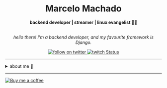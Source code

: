 <h1 align="center"> Marcelo Machado </h1>
    
<div align="center">
<b>backend developer | streamer | linux evangelist 🐍🐧</b>
<br>
<br>

<p><i>
    hello there! I'm a backend developer, and my favourite framework is Django.
</i></p>

</div>

<div align="center">
    <a href="https://twitter.com/intent/follow?screen_name=shinilol1">
        <img src="https://img.shields.io/twitter/follow/shinilol1?style=social&logo=twitter"
        alt="follow on twitter">
    </a>
    <a href="https://www.twitch.tv/hayashilol1">
    <img alt="twitch Status" src="https://img.shields.io/twitch/status/agirlol1?style=social">
    </a>
</div>

---

<details closed>    
<summary>about me 👻</summary>
    
<div align="right">
        <img src="https://github-readme-stats.vercel.app/api/top-langs/?username=mmaachado&hide=html,css,swift&langs_count=6&hide_border=true&layout=compact&show_icons=true&line_height=10&theme=transparent&title_color=4a86d1&custom_title=my%20favourite%20languages"
       alt="most used languages" align="right">
</div>

<div align="left">
    
hey there!! I am Marcelo, aka [**@shinilol1**](https://twitter.com/shinilol1) 😊

My main knowledge in technologies are **Python** and **Django**. I am also comfortable using **Flask** and **FastAPI**.

I am currently working as _main developer_ for the [Anti Coding Coding Club](https://www.youtube.com/@anticodingcodingclub) project. 
</div>
<!-- <img src="https://raw.githubusercontent.com/MicaelliMedeiros/micaellimedeiros/master/image/computer-illustration.png" min-width="400px" max-width="400px" width="400px" align="right" alt="computer-illustration.png"> -->


<div align="right">
        <img width="300em" src="https://github-readme-stats.vercel.app/api/wakatime?username=shinilol1&theme=transparent&hide_border=true&hide=markdown,html,css,text,other&hide_title=true&line_height=50&langs_count=4&layout=default" alt="wakatime stats" align="right" />

</div>

<br>
<div align="left">
    
> *Remember, the difference between script kiddies and professional hackers is that the former uses other people's tools. The latter can write their own.*
>
> &mdash; <cite>*Charlie Miller*</cite>

</div>

</details>

---

<div align="left">
    
[![Buy me a coffee](https://img.shields.io/badge/Buy%20Me%20a%20Coffee-ffdd00?style=for-the-badge&logo=buy-me-a-coffee&logoColor=black)](https://www.buymeacoffee.com/anticodingclub)
</div>
